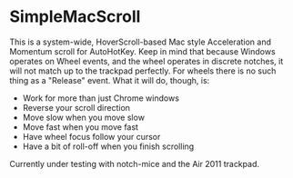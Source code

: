 # SimpleMacScroll
This is a system-wide, HoverScroll-based Mac style Acceleration and Momentum scroll for AutoHotKey. Keep in mind that because Windows operates on Wheel events, and the wheel operates in discrete notches, it will not match up to the trackpad perfectly. For wheels there is no such thing as a "Release" event. What it will do, though, is:

* Work for more than just Chrome windows
* Reverse your scroll direction
* Move slow when you move slow
* Move fast when you move fast
* Have wheel focus follow your cursor
* Have a bit of roll-off when you finish scrolling

Currently under testing with notch-mice and the Air 2011 trackpad.
